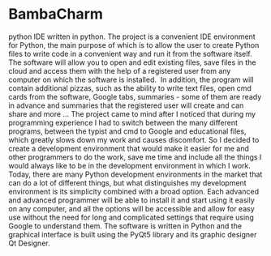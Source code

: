 # BambaCharm
python IDE written in python.
The project is a convenient IDE environment for Python, the main purpose of which is to allow the user to create Python files to write code in a convenient way and run it from the software itself.
The software will allow you to open and edit existing files, save files in the cloud and access them with the help of a registered user from any computer on which the software is installed.
 In addition, the program will contain additional pizzas, such as the ability to write text files, open cmd cards from the software, Google tabs, summaries - some of them are ready in advance and summaries that the registered user will create and can share and more ...
The project came to mind after I noticed that during my programming experience I had to switch between the many different programs, between the typist and cmd to Google and educational files, which greatly slows down my work and causes discomfort. So I decided to create a development environment that would make it easier for me and other programmers to do the work, save me time and include all the things I would always like to be in the development environment in which I work. Today, there are many Python development environments in the market that can do a lot of different things, but what distinguishes my development environment is its simplicity combined with a broad option. Each advanced and advanced programmer will be able to install it and start using it easily on any computer, and all the options will be accessible and allow for easy use without the need for long and complicated settings that require using Google to understand them.
The software is written in Python and the graphical interface is built using the PyQt5 library and its graphic designer Qt Designer.
